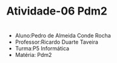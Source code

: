 # Atividade-06 Pdm2 <h1>

* Aluno:Pedro de Almeida Conde Rocha
* Professor:Ricardo Duarte Taveira
* Turma:P5 Informática
* Matéria: Pdm2
